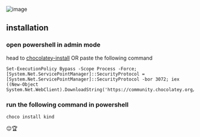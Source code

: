 ![image](https://github.com/user-attachments/assets/d9be7c0a-8c70-4e49-9cf2-1a63b912f128)

## installation
### open powershell in admin mode 
head to [chocolatey-install](https://chocolatey.org/install) OR paste the following command <br>
```
Set-ExecutionPolicy Bypass -Scope Process -Force; [System.Net.ServicePointManager]::SecurityProtocol = [System.Net.ServicePointManager]::SecurityProtocol -bor 3072; iex ((New-Object System.Net.WebClient).DownloadString('https://community.chocolatey.org/install.ps1'))
```
### run the following command in powershell
```
choco install kind
```
😌🏆
